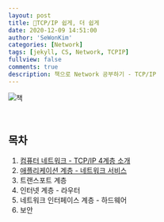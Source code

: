 ```yaml
---
layout: post
title: 📘TCP/IP 쉽게, 더 쉽게
date: 2020-12-09 14:51:00
author: 'SeWonKim'
categories: [Network]
tags: [jekyll, CS, Network, TCPIP]
fullview: false
comments: true
description: 책으로 Network 공부하기 - TCP/IP
---
```


![책](https://image.yes24.com/Goods/32203210/L)

&nbsp;
&nbsp;

## 목차

1. [컴퓨터 네트워크 - TCP/IP 4계층 소개](https://sewonkimm.github.io/network/2020/12/09/Network1.html)
2. [애플리케이션 계층 - 네트워크 서비스](https://sewonkimm.github.io/network/2020/12/11/Network2_Application.html)
3. 트랜스포트 계층
4. 인터넷 계층 - 라우터
5. 네트워크 인터페이스 계층 - 하드웨어
6. 보안

&nbsp;
&nbsp;
